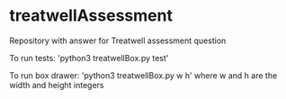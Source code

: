 # treatwellAssessment
Repository with answer for Treatwell assessment question

To run tests: 'python3 treatwellBox.py test'

To run box drawer: 'python3 treatwellBox.py w h' where w and h are the width and height integers
